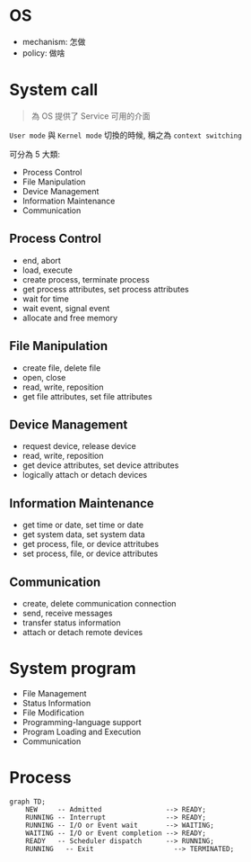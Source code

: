 # OS

- mechanism: 怎做
- policy: 做啥



# System call

> 為 OS 提供了 Service 可用的介面

`User mode` 與 `Kernel mode` 切換的時候, 稱之為 `context switching`

可分為 5 大類:

- Process Control
- File Manipulation
- Device Management
- Information Maintenance
- Communication


## Process Control

- end, abort
- load, execute
- create process, terminate process
- get process attributes, set process attributes
- wait for time
- wait event, signal event
- allocate and free memory


## File Manipulation

- create file, delete file
- open, close
- read, write, reposition
- get file attributes, set file attributes


## Device Management

- request device, release device
- read, write, reposition
- get device attributes, set device attributes
- logically attach or detach devices


## Information Maintenance

- get time or date, set time or date
- get system data, set system data
- get process, file, or device attritubes
- set process, file, or device attributes


## Communication

- create, delete communication connection
- send, receive messages
- transfer status information
- attach or detach remote devices


# System program

- File Management
- Status Information
- File Modification
- Programming-language support
- Program Loading and Execution
- Communication



# Process

```mermaid
graph TD;
    NEW     -- Admitted                --> READY;
    RUNNING -- Interrupt               --> READY;
    RUNNING -- I/O or Event wait       --> WAITING;
    WAITING -- I/O or Event completion --> READY;
    READY   -- Scheduler dispatch      --> RUNNING;
    RUNNING   -- Exit                    --> TERMINATED;
```